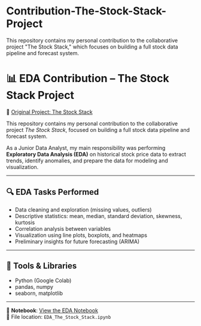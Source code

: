 # Contribution-The-Stock-Stack-Project
This repository contains my personal contribution to the collaborative project "The Stock Stack," which focuses on building a full stock data pipeline and forecast system.

# 📊 EDA Contribution – The Stock Stack Project

🔗 [Original Project: The Stock Stack](https://github.com/jeisteve999/The-Stock-Stack)

This repository contains my personal contribution to the collaborative project *The Stock Stack*, focused on building a full stock data pipeline and forecast system.

As a Junior Data Analyst, my main responsibility was performing **Exploratory Data Analysis (EDA)** on historical stock price data to extract trends, identify anomalies, and prepare the data for modeling and visualization.

---

## 🔍 EDA Tasks Performed

- Data cleaning and exploration (missing values, outliers)
- Descriptive statistics: mean, median, standard deviation, skewness, kurtosis
- Correlation analysis between variables
- Visualization using line plots, boxplots, and heatmaps
- Preliminary insights for future forecasting (ARIMA)

---

## 🧰 Tools & Libraries

- Python (Google Colab)
- pandas, numpy
- seaborn, matplotlib

---

📄 **Notebook**: [View the EDA Notebook](./EDA_The_Stock_Stack.ipynb)  
📁 File location: `EDA_The_Stock_Stack.ipynb`

